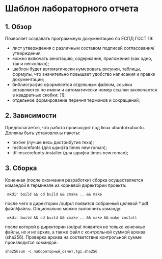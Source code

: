 # Шаблон лабораторного отчета #

## 1. Обзор ##

Позволяет создавать программную документацию по ЕСПД ГОСТ 19:
* лист утверждения с различным составом подписей согласования/утверждения;
* можно включать аннотацию, содержание, приложения (как одно, так и несколько);
* шаблон будет автоматически нумеровать рисунки, таблицы, формулы, что значительно повышает удобство написания и правки документации;
* библиография оформляется отдельным файлом, ссылки вставляются по имени и автоматически номер ссылки заключается в квадратные скобки: [1];
* отдельное формирование перечня терминов и сокращений;

## 2. Зависимости ##

Предполагается, что работа происходит под linux ubuntu/xubuntu.
Должны быть установлены пакеты:
* texlive (лучше весь дистрибутив теха);
* msttcorefonts (для шрифта times new roman);
* ttf-mscorefonts-installer (для шрифта times new roman);

## 3. Сборка ##

Конечная (после окончания разработки) сборка осуществляется командой в терминале из корневой директории проекта:
```
 mkdir build && cd build && cmake .. && make 
```
после чего в директории /output появится собранный целевой *.pdf файл/файлы.
Опционально можно выполнить команду:
```
 mkdir build && cd build && cmake .. && make && make install
```
после которой в директории /output появятся не только конечные файлы, но и их архив, а также файл с контрольной суммой архива (sha256).
Проверка архива на соответствие контрольной сумме производится командой:
```
sha256sum -c лабораторный_отчет.tgz.sha256
```
